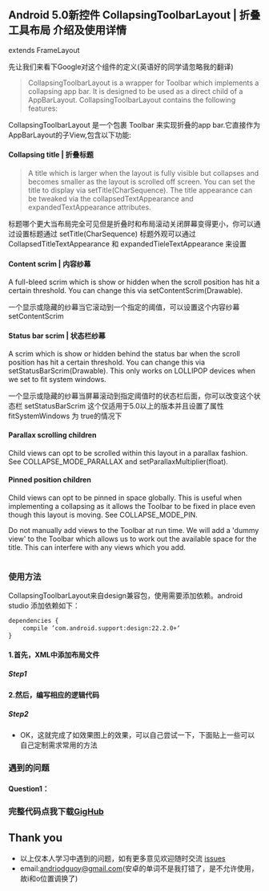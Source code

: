 ## Android 5.0新控件 CollapsingToolbarLayout | 折叠工具布局 介绍及使用详情

extends FrameLayout

先让我们来看下Google对这个组件的定义(英语好的同学请忽略我的翻译)

> CollapsingToolbarLayout is a wrapper for Toolbar which implements a collapsing app bar. It is designed to be used as a direct child of a AppBarLayout. 
CollapsingToolbarLayout contains the following features:

CollapsingToolbarLayout 是一个包裹 Toolbar 来实现折叠的app bar.它直接作为AppBarLayout的子View,包含以下功能:

#### Collapsing title | 折叠标题
> A title which is larger when the layout is fully visible but collapses and becomes smaller as the layout is scrolled off screen. You can set the title to display via setTitle(CharSequence). 
The title appearance can be tweaked via the collapsedTextAppearance and expandedTextAppearance attributes.

标题哪个更大当布局完全可见但是折叠时和布局滚动关闭屏幕变得更小，你可以通过设置标题通过 setTitle(CharSequence)
标题外观可以通过 CollapsedTitleTextAppearance 和 expandedTieleTextAppearance 来设置

#### Content scrim | 内容纱幕
A full-bleed scrim which is show or hidden when the scroll position has hit a certain threshold. You can change this via setContentScrim(Drawable).

一个显示或隐藏的纱幕当它滚动到一个指定的阈值，可以设置这个内容纱幕 setContentScrim

#### Status bar scrim | 状态栏纱幕
A scrim which is show or hidden behind the status bar when the scroll position has hit a certain threshold. You can change this via setStatusBarScrim(Drawable). 
This only works on LOLLIPOP devices when we set to fit system windows.

一个显示或隐藏的纱幕当屏幕滚动到指定阈值时的状态栏后面，你可以改变这个状态栏 setStatusBarScrim
这个仅适用于5.0以上的版本并且设置了属性fitSystemWindows 为 true的情况下

#### Parallax scrolling children
Child views can opt to be scrolled within this layout in a parallax fashion. See COLLAPSE_MODE_PARALLAX and setParallaxMultiplier(float).



#### Pinned position children
Child views can opt to be pinned in space globally. This is useful when implementing a collapsing as it allows the Toolbar to be fixed in place even though this layout is moving. 
See COLLAPSE_MODE_PIN.

Do not manually add views to the Toolbar at run time. We will add a 'dummy view' to the Toolbar which allows us to work out the available space for the title. 
This can interfere with any views which you add.


![]()
 

### 使用方法
CollapsingToolbarLayout来自design兼容包，使用需要添加依赖。android studio 添加依赖如下：
```xml
dependencies {
    compile ‘com.android.support:design:22.2.0+‘
}
```

####  1.首先，XML中添加布局文件

##### Step1


#### 2.然后，编写相应的逻辑代码

##### Step2



- OK，这就完成了如效果图上的效果，可以自己尝试一下，下面贴上一些可以自己定制需求常用的方法



### 遇到的问题

#### Question1：

### 完整代码点我下载[GigHub](https://github.com/CoderGuoy/Coder)

## Thank you

- 以上仅本人学习中遇到的问题，如有更多意见欢迎随时交流 [issues](https://github.com/CoderGuoy/MetalDesign/issues/1)
- email:andriodguoy@gmail.com(安卓的单词不是我打错了，是不允许使用，故i和o位置调换了)
